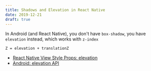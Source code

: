 ```yaml
---
title: Shadows and Elevation in React Native
date: 2019-12-21
draft: true
---
```


In Android (and React Native), you don't have `box-shadow`, you have `elevation` instead, which works with `z-index`

```
Z = elevation + translationZ
```

- [React Native View Style Props: elevation](https://facebook.github.io/react-native/docs/view-style-props#elevation)
- [Android: elevation API](https://developer.android.com/training/material/shadows-clipping.html#Elevation)